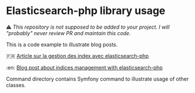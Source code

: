 Elasticsearch-php library usage
============

:warning: *This repository is not supposed to be added to your project. I will "probably" never review PR and maintain this code.*

This is a code example to illustrate blog posts.

:fr: [Article sur la gestion des index avec elasticsearch-php](https://www.mon-code.net/article/166/gerer-un-index-elasticsearch-avec-la-librairie-elasticsearch-php)

:en: [Blog post about indices management with elasticsearch-php](https://www.mon-code.net/post/168/manage-elasticsearch-indices-with-elasticsearch-php-library)

Command directory contains Symfony command to illustrate usage of other classes.
